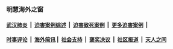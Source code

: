 
### 明慧海外之窗

####  [武汉肺炎](indexes/365.md?t=06230101) &nbsp;|&nbsp;  [迫害案例综述](indexes/328.md?t=06230101) &nbsp;|&nbsp; [迫害致死案例](indexes/277.md?t=06230101)  &nbsp;|&nbsp; [更多迫害案例](indexes/81.md?t=06230101)  &nbsp;|&nbsp; 
####  [时事评论](indexes/19.md?t=06230101) &nbsp;|&nbsp; [海外简讯](indexes/245.md?t=06230101)&nbsp;|&nbsp;  [社会支持](indexes/140.md?t=06230101) &nbsp;|&nbsp; [褒奖决议](indexes/282.md?t=06230101) &nbsp;|&nbsp; [社区报道](indexes/91.md?t=06230101)  &nbsp;|&nbsp; [天人之间](indexes/78.md?t=06230101) 

